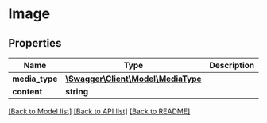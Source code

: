 # Image

## Properties
Name | Type | Description | Notes
------------ | ------------- | ------------- | -------------
**media_type** | [**\Swagger\Client\Model\MediaType**](MediaType.md) |  | [optional] 
**content** | **string** |  | [optional] 

[[Back to Model list]](../../README.md#documentation-for-models) [[Back to API list]](../../README.md#documentation-for-api-endpoints) [[Back to README]](../../README.md)

